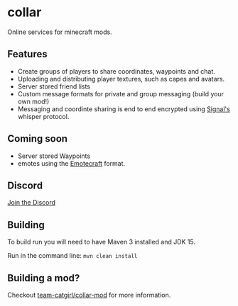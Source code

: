 # collar

Online services for minecraft mods.

## Features
* Create groups of players to share coordinates, waypoints and chat.
* Uploading and distributing player textures, such as capes and avatars.
* Server stored friend lists
* Custom message formats for private and group messaging (build your own mod!)
* Messaging and coordinte sharing is end to end encrypted using [Signal's](https://signal.org) whisper protocol.

## Coming soon
* Server stored Waypoints
* emotes using the [Emotecraft](https://github.com/KosmX/emotes) format.

## Discord
[Join the Discord](https://discord.gg/EG2e9dkPBf)

## Building
To build run you will need to have Maven 3 installed and JDK 15.

Run in the command line:
`mvn clean install`

## Building a mod?

Checkout [team-catgirl/collar-mod](https://github.com/team-catgirl/collar-mod) for more information.
